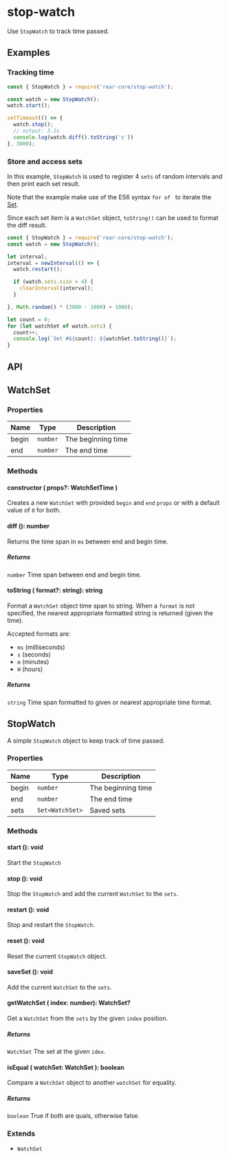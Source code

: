 # stop-watch

Use `StopWatch` to track time passed.

## Examples

### Tracking time

  ```javascript
  const { StopWatch } = require('rear-core/stop-watch');

  const watch = new StopWatch();
  watch.start();

  setTimeout(() => {
    watch.stop();
    // output: 3.2s
    console.log(watch.diff().toString('s'))
  }, 3000);
  ```

### Store and access sets

In this example, `StopWatch` is used to register 4 `sets` of random intervals
and then print each set result.

Note that the example make use of the ES6 syntax `for of ` to iterate the
[Set].

Since each set item is a `WatchSet` object, `toString()` can be used to format
the diff result.

  ```javascript
  const { StopWatch } = require('rear-core/stop-watch');
  const watch = new StopWatch();

  let interval;
  interval = newInterval(() => {
    watch.restart();

    if (watch.sets.size > 4) {
      clearInterval(interval);
    }

  }, Math.random() * (3000 - 1000) + 1000);

  let count = 0;
  for (let watchSet of watch.sets) {
    count++;
    console.log(`Set #${count}: ${watchSet.toString()}`);
  }
  ```

[Set]: https://developer.mozilla.org/en-US/docs/Web/JavaScript/Reference/Global_Objects/Set


## API

## WatchSet

### Properties

| Name  | Type     | Description        |
|-------|----------|--------------------|
| begin | `number` | The beginning time |
| end   | `number` | The end time       |

### Methods

#### constructor ( props?: WatchSetTime )

Creates a new `WatchSet` with provided `begin` and `end` `props` or with
a default value of `0` for both.

#### diff (): number

Returns the time span in `ms` between end and begin time.

##### Returns

`number` Time span between end and begin time.

#### toString ( format?: string): string

Format a `WatchSet` object time span to string. When a `format` is not
specified, the nearest appropriate formatted string is returned (given the time).

Accepted formats are:

* `ms` (milliseconds)
* `s` (seconds)
* `m` (minutes)
* `H` (hours)

##### Returns

`string` Time span formatted to given or nearest appropriate time format.

## StopWatch

A simple `StopWatch` object to keep track of time passed.

### Properties

| Name  | Type            | Description        |
|-------|-----------------|--------------------|
| begin | `number`        | The beginning time |
| end   | `number`        | The end time       |
| sets  | `Set<WatchSet>` | Saved sets         |

### Methods

#### start (): void

Start the `StopWatch`

#### stop (): void

Stop the `StopWatch` and add the current `WatchSet` to the `sets`.

#### restart (): void

Stop and restart the `StopWatch`.

#### reset (): void

Reset the current `StopWatch` object.

#### saveSet (): void

Add the current `WatchSet` to the `sets`.

#### getWatchSet ( index: number): WatchSet?

Get a `WatchSet` from the `sets` by the given `index` position.

##### Returns

`WatchSet` The set at the given `idex`.

#### isEqual ( watchSet: WatchSet ): boolean

Compare a `WatchSet` object to another `watchSet` for equality.

##### Returns

`boolean` True if both are quals, otherwise false.

### Extends

* `WatchSet`
